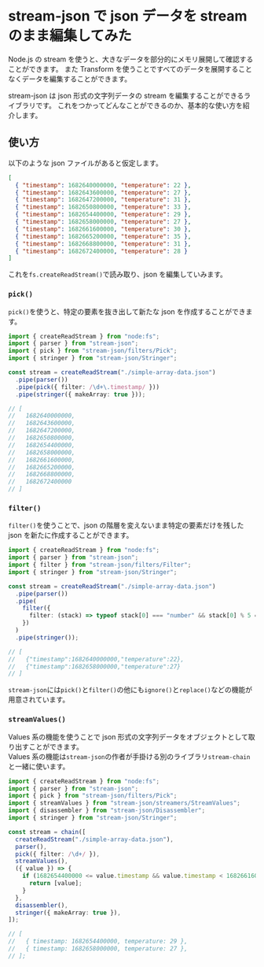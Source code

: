 # stream-json で json データを stream のまま編集してみた

Node.js の stream を使うと、大きなデータを部分的にメモリ展開して確認することができます。
また Transform を使うことですべてのデータを展開することなくデータを編集することができます。

stream-json は json 形式の文字列データの stream を編集することができるライブラリです。
これをつかってどんなことができるのか、基本的な使い方を紹介します。

## 使い方

以下のような json ファイルがあると仮定します。

```json
[
  { "timestamp": 1682640000000, "temperature": 22 },
  { "timestamp": 1682643600000, "temperature": 27 },
  { "timestamp": 1682647200000, "temperature": 31 },
  { "timestamp": 1682650800000, "temperature": 33 },
  { "timestamp": 1682654400000, "temperature": 29 },
  { "timestamp": 1682658000000, "temperature": 27 },
  { "timestamp": 1682661600000, "temperature": 30 },
  { "timestamp": 1682665200000, "temperature": 35 },
  { "timestamp": 1682668800000, "temperature": 31 },
  { "timestamp": 1682672400000, "temperature": 28 }
]
```

これを`fs.createReadStream()`で読み取り、json を編集していみます。

### `pick()`

`pick()`を使うと、特定の要素を抜き出して新たな json を作成することができます。

```ts
import { createReadStream } from "node:fs";
import { parser } from "stream-json";
import { pick } from "stream-json/filters/Pick";
import { stringer } from "stream-json/Stringer";

const stream = createReadStream("./simple-array-data.json")
  .pipe(parser())
  .pipe(pick({ filter: /\d+\.timestamp/ }))
  .pipe(stringer({ makeArray: true }));

// [
//   1682640000000,
//   1682643600000,
//   1682647200000,
//   1682650800000,
//   1682654400000,
//   1682658000000,
//   1682661600000,
//   1682665200000,
//   1682668800000,
//   1682672400000
// ]
```

### `filter()`

`filter()`を使うことで、json の階層を変えないまま特定の要素だけを残した json を新たに作成することができます。

```ts
import { createReadStream } from "node:fs";
import { parser } from "stream-json";
import { filter } from "stream-json/filters/Filter";
import { stringer } from "stream-json/Stringer";

const stream = createReadStream("./simple-array-data.json")
  .pipe(parser())
  .pipe(
    filter({
      filter: (stack) => typeof stack[0] === "number" && stack[0] % 5 === 0,
    })
  )
  .pipe(stringer());

// [
//   {"timestamp":1682640000000,"temperature":22},
//   {"timestamp":1682658000000,"temperature":27}
// ]
```

`stream-json`には`pick()`と`filter()`の他にも`ignore()`と`replace()`などの機能が用意されています。

### `streamValues()`

Values 系の機能を使うことで json 形式の文字列データをオブジェクトとして取り出すことができます。  
Values 系の機能は`stream-json`の作者が手掛ける別のライブラリ`stream-chain`と一緒に使います。

```ts
import { createReadStream } from "node:fs";
import { parser } from "stream-json";
import { pick } from "stream-json/filters/Pick";
import { streamValues } from "stream-json/streamers/StreamValues";
import { disassembler } from "stream-json/Disassembler";
import { stringer } from "stream-json/Stringer";

const stream = chain([
  createReadStream("./simple-array-data.json"),
  parser(),
  pick({ filter: /\d+/ }),
  streamValues(),
  ({ value }) => {
    if (1682654400000 <= value.timestamp && value.timestamp < 1682661600000) {
      return [value];
    }
  },
  disassembler(),
  stringer({ makeArray: true }),
]);

// [
//   { timestamp: 1682654400000, temperature: 29 },
//   { timestamp: 1682658000000, temperature: 27 },
// ];
```
